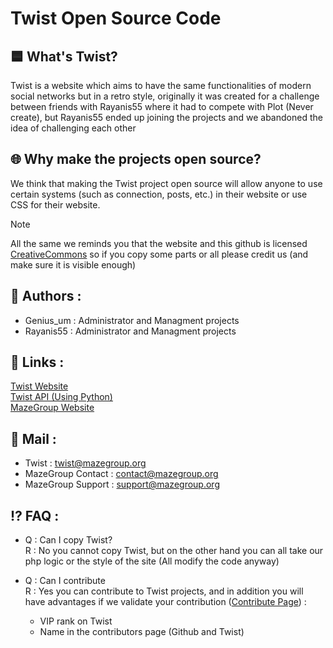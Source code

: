 # Twist Open Source Code

## 🟦 What's Twist?

Twist is a website which aims to have the same functionalities of modern social networks but in a retro style, originally it was created for a challenge between friends with Rayanis55 where it had to compete with Plot (Never create), but Rayanis55 ended up joining the projects and we abandoned the idea of challenging each other

## 🌐 Why make the projects open source?

We think that making the Twist project open source will allow anyone to use certain systems (such as connection, posts, etc.) in their website or use CSS for their website. 

> [!NOTE]
> All the same we reminds you that the website and this github is licensed [CreativeCommons](https://creativecommons.org/licenses/by-nd/4.0/?ref=chooser-v1) so if you copy some parts or all please credit us (and make sure it is visible enough)

 ## 👱 Authors :

- Genius_um : Administrator and Managment projects
- Rayanis55 : Administrator and Managment projects

## 🔗 Links : 
[Twist Website](https://github.com/MazeGroup-Corp/twist-api) \
[Twist API (Using Python)](https://twist.mazegroup.org/) \
[MazeGroup Website](https://mazegroup.org/)

## 📧 Mail :
- Twist : twist@mazegroup.org
- MazeGroup Contact : contact@mazegroup.org
- MazeGroup Support : support@mazegroup.org
  
## ⁉️ FAQ :

- Q : Can I copy Twist? \
  R : No you cannot copy Twist, but on the other hand you can all take our php logic or the style of the site (All modify the code anyway)

- Q : Can I contribute \
  R : Yes you can contribute to Twist projects, and in addition you will have advantages if we validate your contribution ([Contribute Page](https://github.com/MazeGroup-Corp/twist/blob/main/contributors.md)) :
  - VIP rank on Twist
  - Name in the contributors page (Github and Twist)
